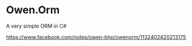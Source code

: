 # Owen.Orm
A very simple ORM in C#

https://www.facebook.com/notes/owen-bhp/owenorm/1132402420213175
